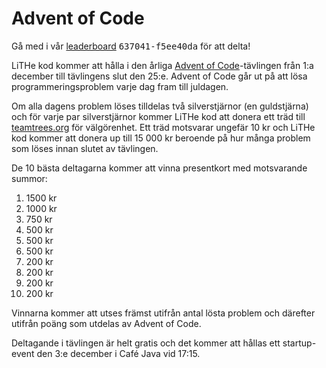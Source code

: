 # Advent of Code

Gå med i vår [leaderboard](https://adventofcode.com/2019/leaderboard)
<span style="font-family: monospace">637041-f5ee40da</span> för att delta!

LiTHe kod kommer att hålla i den årliga [Advent of Code](https://adventofcode.com/
)-tävlingen från 1:a december till tävlingens slut den 25:e. Advent of Code går
ut på att lösa programmeringsproblem varje dag fram till juldagen.

Om alla dagens problem löses tilldelas två silverstjärnor (en guldstjärna)
och för varje par silverstjärnor kommer LiTHe kod att donera ett träd till
[teamtrees.org](https://www.teamtrees.org) för välgörenhet. Ett träd motsvarar
ungefär 10 kr och LiTHe kod kommer att donera up till 15 000 kr beroende
på hur många problem som löses innan slutet av tävlingen.

De 10 bästa deltagarna kommer att vinna presentkort med motsvarande summor:

1.  1500 kr
2.  1000 kr
3.  750 kr
4.  500 kr
5.  500 kr
6.  500 kr
7.  200 kr
8.  200 kr
9.  200 kr
10. 200 kr

Vinnarna kommer att utses främst utifrån antal lösta problem och därefter
utifrån poäng som utdelas av Advent of Code.

Deltagande i tävlingen är helt gratis och det kommer att hållas ett
startup-event den 3:e december i Café Java vid 17:15.
